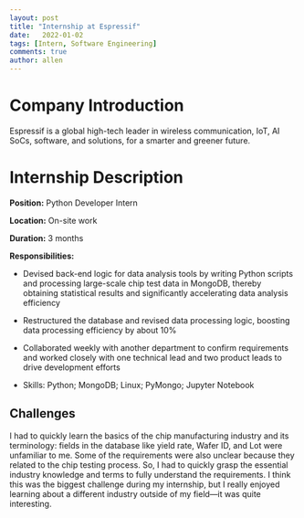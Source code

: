 ```yaml
---
layout: post
title: "Internship at Espressif"
date:   2022-01-02
tags: [Intern, Software Engineering] 
comments: true
author: allen
---
```


# Company Introduction
Espressif is a global high-tech leader in wireless communication, IoT, AI SoCs, software, and solutions, for a smarter and greener future.

# Internship Description

**Position:** Python Developer Intern

**Location:** On-site work

**Duration:** 3 months

**Responsibilities:**

- Devised back-end logic for data analysis tools by writing Python scripts and processing large-scale chip test data in MongoDB, thereby obtaining statistical results and significantly accelerating data analysis efficiency

- Restructured the database and revised data processing logic, boosting data processing efficiency by about 10%

- Collaborated weekly with another department to confirm requirements and worked closely with one technical lead and two product leads to drive development efforts

- Skills: Python; MongoDB; Linux; PyMongo; Jupyter Notebook


## Challenges

I had to quickly learn the basics of the chip manufacturing industry and its terminology: 
fields in the database like yield rate, Wafer ID, and Lot were unfamiliar to me. Some of the requirements were also unclear because they related to the chip testing process. So, I had to quickly grasp the essential industry knowledge and terms to fully understand the requirements. I think this was the biggest challenge during my internship, but I really enjoyed learning about a different industry outside of my field—it was quite interesting.  



